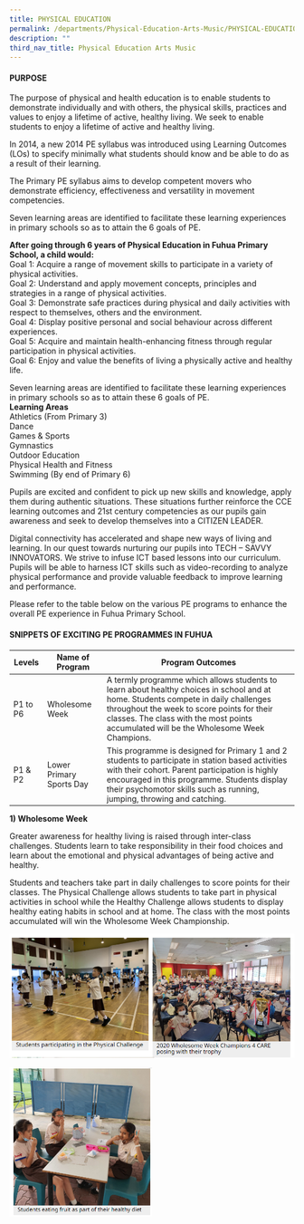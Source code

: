 ```yaml
---
title: PHYSICAL EDUCATION
permalink: /departments/Physical-Education-Arts-Music/PHYSICAL-EDUCATION/
description: ""
third_nav_title: Physical Education Arts Music
---
```

#### **PURPOSE**
The purpose of physical and health education is to enable students to demonstrate individually and with others, the physical skills, practices and values to enjoy a lifetime of active, healthy living. 
We seek to enable students to enjoy a lifetime of active and healthy living.


In 2014, a new 2014 PE syllabus was introduced using Learning Outcomes (LOs) to specify minimally what students should know and be able to do as a result of their learning. 

The Primary PE syllabus aims to develop competent movers who demonstrate efficiency, effectiveness and versatility in movement competencies. 

Seven learning areas are identified to facilitate these learning experiences in primary schools so as to attain the 6 goals of PE. 



**After going through 6 years of Physical Education in Fuhua Primary School, a child would:**
<br>Goal 1: Acquire a range of movement skills to participate in a variety of physical activities. 
<br>Goal 2: Understand and apply movement concepts, principles and strategies in a range of physical activities. 
<br>Goal 3: Demonstrate safe practices during physical and daily activities with respect to themselves, others and the environment. 
<br>Goal 4: Display positive personal and social behaviour across different experiences. <br>Goal 5: Acquire and maintain health-enhancing fitness through regular participation in physical activities. 
<br>Goal 6: Enjoy and value the benefits of living a physically active and healthy life.

Seven learning areas are identified to facilitate these learning experiences in primary schools so as to attain these 6 goals of PE. 
<br>**Learning Areas**
<br>Athletics (From Primary 3)
<br>Dance
<br>Games & Sports
<br>Gymnastics
<br>Outdoor Education
<br>Physical Health and Fitness
<br>Swimming (By end of Primary 6)

Pupils are excited and confident to pick up new skills and knowledge, apply them during authentic situations. These situations further reinforce the CCE learning outcomes and 21st century competencies as our pupils gain awareness and seek to develop themselves into a CITIZEN LEADER. 

Digital connectivity has accelerated and shape new ways of living and learning. In our quest towards nurturing our pupils into TECH – SAVVY INNOVATORS. We strive to infuse ICT based lessons into our curriculum. Pupils will be able to harness ICT skills such as video-recording to analyze physical performance and provide valuable feedback to improve learning and performance.   

Please refer to the table below on the various PE programs to enhance the overall PE experience in Fuhua Primary School. 


#### **SNIPPETS OF EXCITING PE PROGRAMMES IN FUHUA**



| Levels |Name of Program  |Program Outcomes  |
| -------- | -------- | -------- |
|P1 to P6      |Wholesome Week |A termly programme which allows students to learn about healthy choices in school and at home. Students compete in daily challenges throughout the week to score points for their classes. The class with the most points accumulated will be the Wholesome Week Champions. 
|  P1 & P2     | Lower Primary Sports Day   | This programme is designed for Primary 1 and 2 students to participate in station based activities with their cohort. Parent participation is highly encouraged in this programme. Students display their psychomotor skills such as running, jumping, throwing and catching.    |

 


**1) Wholesome Week**

Greater awareness for healthy living is raised through inter-class challenges. Students learn to take responsibility in their food choices and learn about the emotional and physical advantages of being active and healthy. 

  

Students and teachers take part in daily challenges to score points for their classes. The Physical Challenge allows students to take part in physical activities in school while the Healthy Challenge allows students to display healthy eating habits in school and at home. The class with the most points accumulated will win the Wholesome Week Championship.

![](/images/Fuhua%20Experience/Teaching%20and%20Learning%20@%20Fuhua/Departments/Physical%20Education%20Arts%20Music/PHYSICAL%20EDUCATION/P1.png)

<img style="width:50%;height:50%" src="/images/Fuhua%20Experience/Teaching%20and%20Learning%20@%20Fuhua/Departments/Physical%20Education%20Arts%20Music/PHYSICAL%20EDUCATION/P2.png">